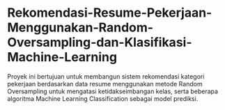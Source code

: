 # Rekomendasi-Resume-Pekerjaan-Menggunakan-Random-Oversampling-dan-Klasifikasi-Machine-Learning
Proyek ini bertujuan untuk membangun sistem rekomendasi kategori pekerjaan berdasarkan data resume menggunakan metode Random Oversampling untuk mengatasi ketidakseimbangan kelas, serta beberapa algoritma Machine Learning Classification sebagai model prediksi.
